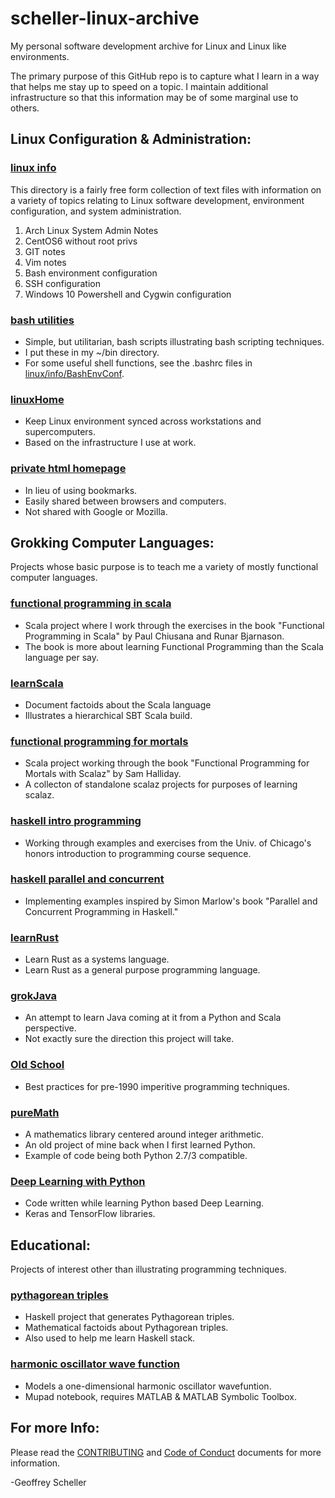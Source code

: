 # scheller-linux-archive
My personal software development archive for Linux and Linux like
environments.

The primary purpose of this GitHub repo is to capture what I learn
in a way that helps me stay up to speed on a topic.  I maintain
additional infrastructure so that this information may be of some
marginal use to others.

## Linux Configuration & Administration:
### [linux info](linux/info/)
This directory is a fairly free form collection of text files with information
on a variety of topics relating to Linux software development, environment
configuration, and system administration.

1. Arch Linux System Admin Notes
2. CentOS6 without root privs
3. GIT notes
4. Vim notes
5. Bash environment configuration
6. SSH configuration
7. Windows 10 Powershell and Cygwin configuration

### [bash utilities](linux/bash-utils/)
* Simple, but utilitarian, bash scripts illustrating bash scripting techniques.
* I put these in my ~/bin directory.
* For some useful shell functions, see the .bashrc files in
  [linux/info/BashEnvConf](linux/info/BashEnvConf).

### [linuxHome](linux/linuxHome/)
* Keep Linux environment synced across workstations and supercomputers.
* Based on the infrastructure I use at work.

### [private html homepage](linux/Web)
* In lieu of using bookmarks.
* Easily shared between browsers and computers.
* Not shared with Google or Mozilla.

## Grokking Computer Languages:
Projects whose basic purpose is to teach me a variety of mostly functional
computer languages.
### [functional programming in scala](grok/grokScala/fpinscala/)
* Scala project where I work through the exercises in the book
  "Functional Programming in Scala" by Paul Chiusana and Runar Bjarnason.
* The book is more about learning Functional Programming than the
  Scala language per say.

### [learnScala](grok/grokScala/learnScala)
* Document factoids about the Scala language
* Illustrates a hierarchical SBT Scala build.

### [functional programming for mortals](grok/grokScalaz/fpForMortals/)
* Scala project working through the book
  "Functional Programming for Mortals with Scalaz" by Sam Halliday.
* A collecton of standalone scalaz projects for purposes of learning scalaz.

### [haskell intro programming](grok/grokHaskell/haskellIntroProgramming/)
* Working through examples and exercises from the Univ. of Chicago's
  honors introduction to programming course sequence.

### [haskell parallel and concurrent](grok/grokHaskell/haskellParallelAndConcurrent/)
* Implementing examples inspired by Simon Marlow's book
  "Parallel and Concurrent Programming in Haskell."

### [learnRust](grok/grokRust/learnRust)
* Learn Rust as a systems language.
* Learn Rust as a general purpose programming language.

### [grokJava](grok/grokJava/)
* An attempt to learn Java coming at it from a Python and Scala perspective.
* Not exactly sure the direction this project will take.

### [Old School](grok/OldSchool)
* Best practices for pre-1990 imperitive programming techniques.

### [pureMath](grok/grokPython/pureMath/)
* A mathematics library centered around integer arithmetic.
* An old project of mine back when I first learned Python.
* Example of code being both Python 2.7/3 compatible.

### [Deep Learning with Python](grok/grokPython/deepLearning/)
* Code written while learning Python based Deep Learning.
* Keras and TensorFlow libraries.

## Educational:
Projects of interest other than illustrating programming techniques.
### [pythagorean triples](educational/pythagTriples/)
* Haskell project that generates Pythagorean triples.
* Mathematical factoids about Pythagorean triples.
* Also used to help me learn Haskell stack.

### [harmonic oscillator wave function](educational/harmonicOscillator/)
* Models a one-dimensional harmonic oscillator wavefuntion.
* Mupad notebook, requires MATLAB & MATLAB Symbolic Toolbox.

## For more Info:
Please read the
[CONTRIBUTING](CONTRIBUTING.md)
and
[Code of Conduct](CODE_OF_CONDUCT.md)
documents for more information.

-Geoffrey Scheller

